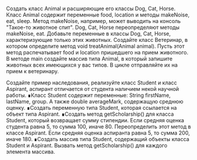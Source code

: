 Создать класс Animal и расширяющие его классы Dog, Cat, Horse. 
Класс Animal содержит переменные food, location и методы makeNoise, eat, sleep. 
Метод makeNoise, например, может выводить на консоль "Такое-то животное спит". 
Dog, Cat, Horse переопределяют методы makeNoise, eat. 
Добавьте переменные в классы Dog, Cat, Horse, характеризующие только этих животных. 
Создайте класс Ветеринар, в котором определите метод void treatAnimal(Animal animal). 
Пусть этот метод распечатывает food и location пришедшего на прием животного. 
В методе main создайте массив типа Animal, в который запишите животных всех имеющихся у вас типов. В цикле отправляйте их на прием к ветеринару.

Создайте пример наследования, реализуйте класс Student и класс Aspirant, аспирант отличается от студента наличием некой научной работы.
∎Класс Student содержит переменные: String firstName, lastName, group. А также double averageMark, содержащую среднюю оценку.
∎Создать переменную типа Student, которая ссылается на объект типа Aspirant.
∎Создать метод getScholarship() для класса Student, который возвращает сумму стипендии. Если средняя оценка студента равна 5, то сумма 100, иначе 80. Переопределить этот метод в классе Aspirant. Если средняя оценка аспиранта равна 5, то сумма 200, иначе 180.
∎Создать массив типа Student, содержащий объекты класса Student и Aspirant. Вызвать метод getScholarship() для каждого элемента массива.